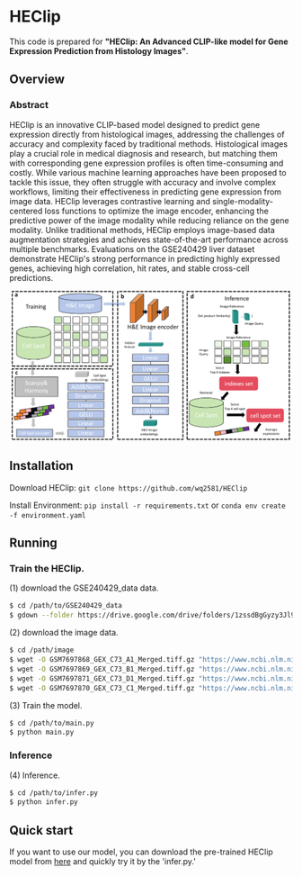 
# HEClip


This code is prepared for **"HEClip: An Advanced CLIP-like  model for Gene Expression Prediction from Histology Images"**.

## Overview

### Abstract
HEClip is an innovative CLIP-based model designed to predict gene expression directly from histological images, addressing the challenges of accuracy and complexity faced by traditional methods. Histological images play a crucial role in medical diagnosis and research, but matching them with corresponding gene expression profiles is often time-consuming and costly. While various machine learning approaches have been proposed to tackle this issue, they often struggle with accuracy and involve complex workflows, limiting their effectiveness in predicting gene expression from image data. HEClip leverages contrastive learning and single-modality-centered loss functions to optimize the image encoder, enhancing the predictive power of the image modality while reducing reliance on the gene modality. Unlike traditional methods, HEClip employs image-based data augmentation strategies and achieves state-of-the-art performance across multiple benchmarks. Evaluations on the GSE240429 liver dataset demonstrate HEClip's strong performance in predicting highly expressed genes, achieving high correlation, hit rates, and stable cross-cell predictions.


![The flowchart.](./heclip_00.png)

## Installation
Download HEClip:
```git clone https://github.com/wq2581/HEClip```

Install Environment:
```pip install -r requirements.txt``` or ```conda env create -f environment.yaml```


## Running

### Train the HEClip.

   
   (1) download the GSE240429_data data.
   ```bash
   $ cd /path/to/GSE240429_data
   $ gdown --folder https://drive.google.com/drive/folders/1zssdBgGyzy3Jl9ISdWd1pEZKVhf1VRGz
   ```
   
   (2) download the image data.
   ```bash
   $ cd /path/image
   $ wget -O GSM7697868_GEX_C73_A1_Merged.tiff.gz "https://www.ncbi.nlm.nih.gov/geo/download/?acc=GSM7697868&format=file&file=GSM7697868%5FGEX%5FC73%5FA1%5FMerged%2Etiff%2Egz"
   $ wget -O GSM7697869_GEX_C73_B1_Merged.tiff.gz "https://www.ncbi.nlm.nih.gov/geo/download/?acc=GSM7697869&format=file&file=GSM7697869%5FGEX%5FC73%5FB1%5FMerged%2Etiff%2Egz"
   $ wget -O GSM7697871_GEX_C73_D1_Merged.tiff.gz "https://www.ncbi.nlm.nih.gov/geo/download/?acc=GSM7697871&format=file&file=GSM7697871%5FGEX%5FC73%5FD1%5FMerged%2Etiff%2Egz"
   $ wget -O GSM7697870_GEX_C73_C1_Merged.tiff.gz "https://www.ncbi.nlm.nih.gov/geo/download/?acc=GSM7697870&format=file&file=GSM7697870%5FGEX%5FC73%5FC1%5FMerged%2Etiff%2Egz"
   ```

   (3) Train the model.
   ```bash
   $ cd /path/to/main.py
   $ python main.py
   ```
   
### Inference   

   (4) Inference.
   ```bash
   $ cd /path/to/infer.py
   $ python infer.py
   ```



## Quick start

If you want to use our model, you can download the pre-trained HEClip model from [here](https://drive.google.com/file/d/14RwK9U2LmgwM6YXHK9INy5UD1MbEmy1F/view?usp=drive_link) and quickly try it by the 'infer.py.'
   
